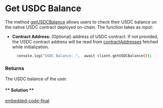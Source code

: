 Get USDC Balance
===
The method [getUSDCBalance](https://github.com/fireflyprotocol/FireflyClient/blob/a96dd1167cddc80b76cb73a0499a112e325ca9ec/src/fireflyClient.ts#L137) allows users to check their USDC balance on the native USDC contract deployed on-chain. The function takes as input:

- **Contract Address:** (Optional) address of USDC contract. If not provided, the USDC contract address will be read from [contractAddresses](https://github.com/fireflyprotocol/firefly-client/blob/36aca76abd1c1829179674c8859f87eb15fa80f1/src/fireflyClient.ts#L93) fetched while initialization.

  ```bash
    console.log("USDC Balance: ",  await client.getUSDCBalance());
  ```

### Returns
The USDC balance of the user.

<!-- tabs:start -->

#### ** Solution **

[embedded-code-final](./assets/1.5-sample-code.ts ':include :type=code embed-final')

<!-- tabs:end -->
